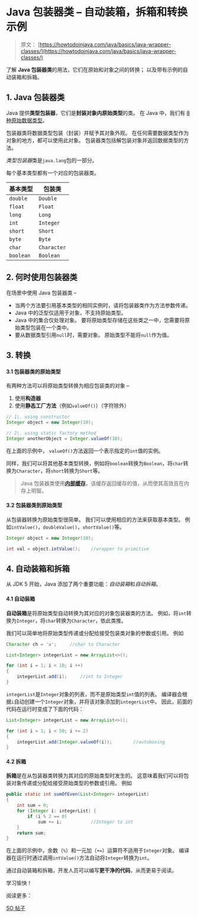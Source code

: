 # Java 包装器类 – 自动装箱，拆箱和转换示例

> 原文： [https://howtodoinjava.com/java/basics/java-wrapper-classes/](https://howtodoinjava.com/java/basics/java-wrapper-classes/)

了解 **Java 包装器类**的用法，它们在原始和对象之间的转换； 以及带有示例的自动装箱和拆箱。

## 1\. Java 包装器类

Java 提供**类型包装器**，它们是**封装对象内原始类型**的类。 在 Java 中，我们有 [8 种原始数据类型](https://howtodoinjava.com/java/basics/primitive-data-types-in-java/)。

包装器类将数据类型包装（封装）并赋予其对象外观。 在任何需要数据类型作为对象的地方，都可以使用此对象。 包装器类包括解包装对象并返回数据类型的方法。

*类型包装器*类是`java.lang`包的一部分。

每个基本类型都有一个对应的包装器类。

| **基本类型** | **包装类** |
| --- | --- |
| `double` | `Double` |
| `float` | `Float` |
| `long` | `Long` |
| `int` | `Integer` |
| `short` | `Short` |
| `byte` | `Byte` |
| `char` | `Character` |
| `boolean` | `Boolean` |

## 2\. 何时使用包装器类

在场景中使用 Java 包装器类 – 

*   当两个方法要引用基本类型的相同实例时，请将包装器类作为方法参数传递。
*   Java 中的泛型仅适用于对象，不支持原始类型。
*   Java 中的集合仅处理对象。 要将原始类型存储在这些类之一中，您需要将原始类型包装在一个类中。
*   要从数据类型引用`null`时，需要对象。 原始类型不能将`null`作为值。

## 3\. 转换

#### 3.1 包装器类的原始类型

有两种方法可以将原始类型转换为相应包装类的对象 – 

1.  使用**构造器**
2.  使用**静态工厂方法**（例如`valueOf()`）（字符除外）

```java
// 1\. using constructor
Integer object = new Integer(10);

// 2\. using static factory method
Integer anotherObject = Integer.valueOf(10);

```

在上面的示例中， `valueOf()`方法返回一个表示指定的`int`值的实例。

同样，我们可以将其他基本类型转换，例如将`boolean`转换为`Boolean`，将`char`转换为`Character`，将`short`转换为`Short`等。

> Java 包装器类使用[**内部缓存**](https://howtodoinjava.com/java/basics/object-initialization-best-practices-internal-caching-in-wrapper-classes/)，该缓存返回缓存的值，从而使其高效且在内存上明智。

#### 3.2 包装器类到原始类型

从包装器转换为原始类型很简单。 我们可以使用相应的方法来获取基本类型。 例如`intValue()`，`doubleValue()`，`shortValue()`等。

```java
Integer object = new Integer(10);

int val = object.intValue();	//wrapper to primitive

```

## 4\. 自动装箱和拆箱

从 JDK 5 开始，Java 添加了两个重要功能：*自动装箱*和*自动拆箱*。

#### 4.1 自动装箱

**自动装箱**是将原始类型自动转换为其对应的对象包装器类的方法。 例如，将`int`转换为`Integer`，将`char`转换为`Character`，依此类推。

我们可以简单地将原始类型传递或分配给接受包装类对象的参数或引用。 例如

```java
Character ch = 'a';		//char to Character

List<Integer> integerList = new ArrayList<>();

for (int i = 1; i < 10; i ++) 
{
    integerList.add(i);		//int to Integer
}

```

`integerList`是`Integer`对象的列表，而不是原始类型`int`值的列表。 编译器会根据`i`自动创建一个`Integer`对象，并将该对象添加到`integerList`中。 因此，前面的代码在运行时变成了下面的代码：

```java
List<Integer> integerList = new ArrayList<>();

for (int i = 1; i < 50; i += 2) 
{
    integerList.add(Integer.valueOf(i));		//autoboxing
}

```

#### 4.2 拆箱

**拆箱**是在从包装器类转换为其对应的原始类型时发生的。 这意味着我们可以将包装对象传递或分配给接受原始类型的参数或引用。 例如

```java
public static int sumOfEven(List<Integer> integerList) 
{
    int sum = 0;
    for (Integer i: integerList) {
    	if (i % 2 == 0)
            sum += i;			//Integer to int
    }
    return sum;
}

```

在上面的示例中，余数（`%`）和一元加（`+=`）运算符不适用于`Integer`对象。 编译器在运行时通过调用`intValue()`方法自动将`Integer`转换为`int`。

通过自动装箱和拆箱，开发人员可以编写**更干净的代码**，从而更易于阅读。

学习愉快！

阅读更多：

[SO 帖子](https://stackoverflow.com/questions/3579035/why-are-there-wrapper-classes-in-java)